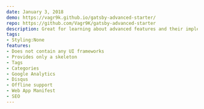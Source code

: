 ```yaml
---
date: January 3, 2018
demo: https://vagr9k.github.io/gatsby-advanced-starter/
repo: https://github.com/Vagr9K/gatsby-advanced-starter
description: Great for learning about advanced features and their implementations
tags:
- Styling:None
features:
- Does not contain any UI frameworks
- Provides only a skeleton
- Tags
- Categories
- Google Analytics
- Disqus
- Offline support
- Web App Manifest
- SEO
---
```

